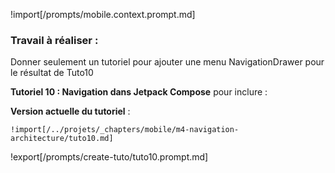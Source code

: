 !import[/prompts/mobile.context.prompt.md] 


### **Travail à réaliser :**  

Donner seulement un tutoriel pour ajouter une menu NavigationDrawer pour le résultat de Tuto10

**Tutoriel 10 : Navigation dans Jetpack Compose** pour inclure : 




**Version actuelle du tutoriel** :  
```
!import[/../projets/_chapters/mobile/m4-navigation-architecture/tuto10.md]
```

!export[/prompts/create-tuto/tuto10.prompt.md]  